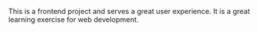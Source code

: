 This is a frontend project and serves a great user experience. It is a great learning exercise for web development.
